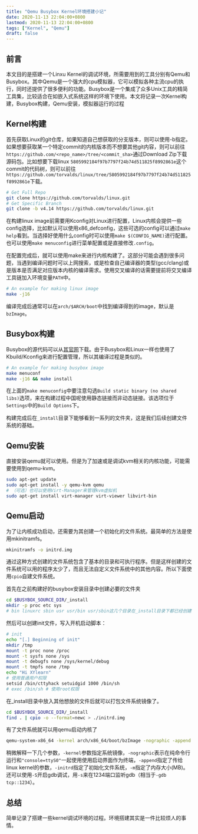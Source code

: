 ```yaml
---
title: "Qemu Busybox Kernel环境搭建小记"
date: 2020-11-13 22:04:00+0800
lastmod: 2020-11-13 22:04:00+0800
tags: ["Kernel", "Qemu"]
draft: false
---
```


## 前言
本文目的是搭建一个Linxu Kernel的调试环境，所需要用到的工具分别有Qemu和Busybox。其中Qemu是一个强大的cpu模拟器，它可以模拟各种主流cpu的执行，同时还提供了很多便利的功能。Busybox是一个集成了众多Unix工具的精简工具集，比较适合在如嵌入式系统这样的环境下使用。本文将记录一次Kernel构建，Busybox构建，Qemu安装，模拟器运行的过程

## Kernel构建

首先获取Linux的git仓库，如果知道自己想获取的分支版本，则可以使用-b指定。如果想要获取某一个特定commit的内核版本而不想要其他git内容，则可以前往`https://github.com/<repo_name>/tree/<commit_sha>`通过Download Zip下载源码包。比如想要下载linux `5805992184f97b7797f24b74d511825f8992861e`这个commit的代码树，则可以前往`https://github.com/torvalds/linux/tree/5805992184f97b7797f24b74d511825f8992861e`下载。
```bash
# Get Full Repo
git clone https://github.com/torvalds/linux.git
# Get Specific Branch
git clone -b v4.14 https://github.com/torvalds/linux.git
```
在构建linux image前需要用Kconfig对Linux进行配置，Linux内核会提供一些config选择，比如默认可以使用x86_defconfig，这些可选的config可以通过`make help`看到。当选择好使用什么config时可以使用`make $(CONFIG_NAME)`进行配置。也可以使用`make menuconfig`进行菜单配置或是直接修改`.config`。

在配置完成后，就可以使用make来进行内核构建了。这部分可能会遇到很多问题，当遇到编译问题时可以上网搜索，或是检查自己编译器的类型(gcc/clang)或是版本是否满足对应版本内核的编译需求。使用交叉编译的话需要提前将交叉编译工具链加入环境变量`PATH`中。
```bash
# An example for making linux image
make -j16
```

编译完成后通常可以在`arch/$ARCH/boot`中找到编译得到的image，默认是`bzImage`。

## Busybox构建

Busybox的源代码可以从[其官网](https://busybox.net)下载。由于Busybox和Linux一样也使用了Kbuild/Kconfig来进行配置管理，所以其编译过程是类似的。
```bash
# An example for making busybox image
make menuconf
make -j16 && make install
```
在上面的`make menuconfig`中要注意勾选`Build static binary (no shared libs)`选项，来在构建过程中国呢使用静态链接而非动态链接。该选项位于`Settings`中的`Build Options`下。

构建完成后在`_install`目录下能够看到一系列的文件夹，这是我们后续创建文件系统的基础。

## Qemu安装

直接安装qemu就可以使用。但是为了加速或是调试kvm相关的内核功能，可能需要使用到qemu-kvm。

```bash
sudo apt-get update
sudo apt-get install -y qemu-kvm qemu
# （可选）也可以使用Virt-Manager来管理kvm虚拟机
sudo apt-get install virt-manager virt-viewer libvirt-bin
```

## Qemu启动

为了让内核成功启动，还需要为其创建一个初始化的文件系统。最简单的方法是使用mkinitramfs。
```bash
mkinitramfs -o initrd.img
```
通过这种方式创建的文件系统包含了基本的目录和可执行程序。但是这样创建的文件系统可以用的程序太少了，而且无法自定义文件系统中的其他内容。所以下面使用`cpio`自建文件系统。

首先在之前构建好的busybox安装目录中创建必要的文件夹
```bash
cd $BUSYBOX_SOURCE_DIR/_install
mkdir -p proc etc sys
# bin linuxrc sbin usr usr/bin usr/sbin这几个目录在_install目录下都已经创建了
```
然后可以创建init文件，写入开机启动脚本：
```bash
# init
echo "[.] Beginning of init"
mkdir /tmp
mount -t proc none /proc
mount -t sysfs none /sys
mount -t debugfs none /sys/kernel/debug
mount -t tmpfs none /tmp
echo "Hi XYlearn"
# 使用普通用户权限
setsid /bin/cttyhack setuidgid 1000 /bin/sh
# exec /bin/sh # 使用root权限
```

在_install目录中放入其他想放的文件后就可以打包文件系统镜像了。

```bash
cd $BUSYBOX_SOURCE_DIR/_install
find . | cpio -o --format=newc > ./initrd.img
```

有了文件系统就可以用qemu启动内核了
```bash
qemu-system-x86_64 -kernel arch/x86_64/boot/bzImage -nographic -append "console=ttyS0" -initrd initrd.img -m 128
```
稍微解释一下几个参数，`-kernel`参数指定系统镜像，`-nographic`表示在纯命令行运行和`"console=ttyS0"`一起使用使用启动界面作为终端，`-append`指定了传给linux kernel的参数，`-initrd`指定了初始化文件系统，`-m`指定了内存大小(MB)。还可以使用`-S`开启gdb调试，用`-s`来在1234端口监听gdb（相当于`-gdb tcp::1234`）。

## 总结

简单记录了搭建一些kernel调试环境的过程。环境搭建其实是一件比较烦人的事情。
